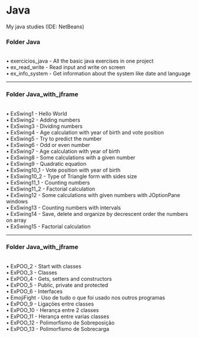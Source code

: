 # Java
My java studies (IDE: NetBeans)

### Folder Java
<br>
• exercicios_java - All the basic java exercises in one project<br>
• ex_read_write - Read input and write on screen<br>
• ex_info_system - Get information about the system like date and language<br>

---

### Folder Java_with_jframe
<br>
• ExSwing1 - Hello World<br>
• ExSwing2 - Adding numbers<br>
• ExSwing3 - Dividing numbers<br>
• ExSwing4 - Age calculation with year of birth and vote position<br>
• ExSwing5 - Try to predict the number <br>
• ExSwing6 - Odd or even number<br>
• ExSwing7 - Age calculation with year of birth<br>
• ExSwing8 - Some calculations with a given number<br>
• ExSwing9 - Quadratic equation <br>
• ExSwing10_1 - Vote position with year of birth<br>
• ExSwing10_2 - Type of Triangle form with sides size<br>
• ExSwing11_1 - Counting numbers<br>
• ExSwing11_2 - Factorial calculation<br>
• ExSwing12 - Some calculations with given numbers with JOptionPane windows<br>
• ExSwing13 - Counting numbers with intervals<br>
• ExSwing14 - Save, delete and organize by decrescent order the numbers on array<br>
• ExSwing15 - Factorial calculation<br>

---

### Folder Java_with_jframe
<br>
• ExPOO_2 - Start with classes<br>
• ExPOO_3 - Classes<br>
• ExPOO_4 - Gets, setters and constructors<br>
• ExPOO_5 - Public, private and protected<br>
• ExPOO_6 - Interfaces<br>
• EmojiFight - Uso de tudo o que foi usado nos outros programas<br>
• ExPOO_9 - Ligações entre classes<br>
• ExPOO_10 - Herança entre 2 classes<br>
• ExPOO_11 - Herança entre varias classes <br>
• ExPOO_12 - Polimorfismo de Sobreposição<br>
• ExPOO_13 - Polimorfismo de Sobrecarga<br>
